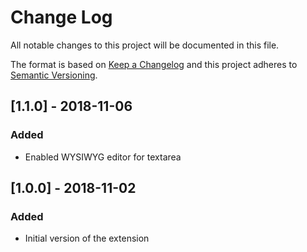 # Change Log
All notable changes to this project will be documented in this file.

The format is based on [Keep a Changelog](http://keepachangelog.com/)
and this project adheres to [Semantic Versioning](http://semver.org/).

## [1.1.0] - 2018-11-06
### Added
- Enabled WYSIWYG editor for textarea

## [1.0.0] - 2018-11-02
### Added
- Initial version of the extension
